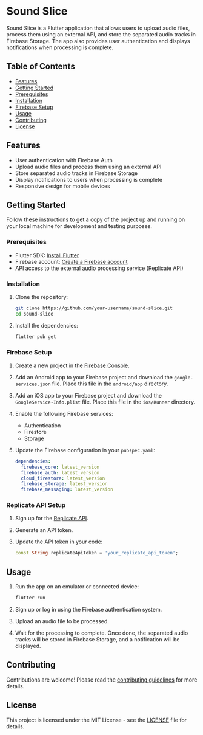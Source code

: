 # Sound Slice

Sound Slice is a Flutter application that allows users to upload audio files, process them using an external API, and store the separated audio tracks in Firebase Storage. The app also provides user authentication and displays notifications when processing is complete.

## Table of Contents

- [Features](#features)
- [Getting Started](#getting-started)
- [Prerequisites](#prerequisites)
- [Installation](#installation)
- [Firebase Setup](#firebase-setup)
- [Usage](#usage)
- [Contributing](#contributing)
- [License](#license)

## Features

- User authentication with Firebase Auth
- Upload audio files and process them using an external API
- Store separated audio tracks in Firebase Storage
- Display notifications to users when processing is complete
- Responsive design for mobile devices

## Getting Started

Follow these instructions to get a copy of the project up and running on your local machine for development and testing purposes.

### Prerequisites

- Flutter SDK: [Install Flutter](https://flutter.dev/docs/get-started/install)
- Firebase account: [Create a Firebase account](https://firebase.google.com/)
- API access to the external audio processing service (Replicate API)

### Installation

1. Clone the repository:

    ```sh
    git clone https://github.com/your-username/sound-slice.git
    cd sound-slice
    ```

2. Install the dependencies:

    ```sh
    flutter pub get
    ```

### Firebase Setup

1. Create a new project in the [Firebase Console](https://console.firebase.google.com/).
2. Add an Android app to your Firebase project and download the `google-services.json` file. Place this file in the `android/app` directory.
3. Add an iOS app to your Firebase project and download the `GoogleService-Info.plist` file. Place this file in the `ios/Runner` directory.
4. Enable the following Firebase services:
   - Authentication
   - Firestore
   - Storage

5. Update the Firebase configuration in your `pubspec.yaml`:

    ```yaml
    dependencies:
      firebase_core: latest_version
      firebase_auth: latest_version
      cloud_firestore: latest_version
      firebase_storage: latest_version
      firebase_messaging: latest_version
    ```

### Replicate API Setup

1. Sign up for the [Replicate API](https://replicate.com/).
2. Generate an API token.
3. Update the API token in your code:

    ```dart
    const String replicateApiToken = 'your_replicate_api_token';
    ```

## Usage

1. Run the app on an emulator or connected device:

    ```sh
    flutter run
    ```

2. Sign up or log in using the Firebase authentication system.
3. Upload an audio file to be processed.
4. Wait for the processing to complete. Once done, the separated audio tracks will be stored in Firebase Storage, and a notification will be displayed.

## Contributing

Contributions are welcome! Please read the [contributing guidelines](CONTRIBUTING.md) for more details.

## License

This project is licensed under the MIT License - see the [LICENSE](LICENSE) file for details.

